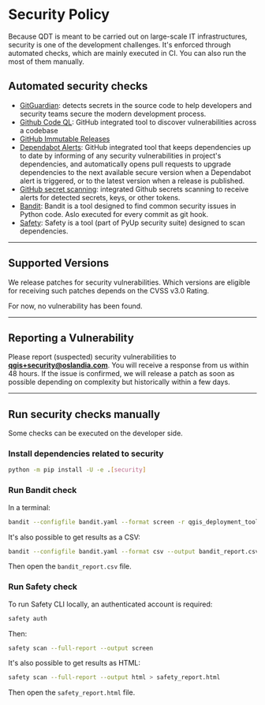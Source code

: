# Security Policy

Because QDT is meant to be carried out on large-scale IT infrastructures, security is one of the development challenges. It's enforced through automated checks, which are mainly executed in CI. You can also run the most of them manually.

## Automated security checks

- [GitGuardian](https://www.gitguardian.com/): detects secrets in the source code to help developers and security teams secure the modern development process.
- [Github Code QL](https://codeql.github.com/): GitHub integrated tool to discover vulnerabilities across a codebase
- [GitHub Immutable Releases](https://docs.github.com/code-security/supply-chain-security/understanding-your-software-supply-chain/immutable-releases)
- [Dependabot Alerts](https://docs.github.com/en/code-security/supply-chain-security/understanding-your-software-supply-chain/about-supply-chain-security#what-is-dependabot): GitHub integrated tool that keeps dependencies up to date by informing of any security vulnerabilities in project's dependencies, and automatically opens pull requests to upgrade dependencies to the next available secure version when a Dependabot alert is triggered, or to the latest version when a release is published.
- [GitHub secret scanning](https://docs.github.com/code-security/secret-scanning/secret-scanning-patterns#supported-secrets): integrated Github secrets scanning to receive alerts for detected secrets, keys, or other tokens.
- [Bandit](https://bandit.readthedocs.io): Bandit is a tool designed to find common security issues in Python code. Aslo executed for every commit as git hook.
- [Safety](https://pypi.org/project/safety/): Safety is a tool (part of PyUp security suite) designed to scan dependencies.

----

## Supported Versions

We release patches for security vulnerabilities. Which versions are eligible for
receiving such patches depends on the CVSS v3.0 Rating.

For now, no vulnerability has been found.

----

## Reporting a Vulnerability

Please report (suspected) security vulnerabilities to **[qgis+security@oslandia.com](mailto:qgis+security@oslandia.com)**. You will receive a response from us within 48 hours. If the issue is confirmed, we will release a patch as soon as possible depending on complexity but historically within a few days.

----

## Run security checks manually

Some checks can be executed on the developer side.

### Install dependencies related to security

```sh
python -m pip install -U -e .[security]
```

### Run Bandit check

In a terminal:

```sh
bandit --configfile bandit.yaml --format screen -r qgis_deployment_toolbelt
```

It's also possible to get results as a CSV:

```sh
bandit --configfile bandit.yaml --format csv --output bandit_report.csv -r qgis_deployment_toolbelt
```

Then open the `bandit_report.csv` file.

### Run Safety check

To run Safety CLI locally, an authenticated account is required:

```sh
safety auth
```

Then:

```sh
safety scan --full-report --output screen
```

It's also possible to get results as HTML:

```sh
safety scan --full-report --output html > safety_report.html
```

Then open the `safety_report.html` file.

